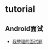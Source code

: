 # tutorial

## Android面试
- [我整理的面试题](https://github.com/chaowen0668/mytutorial/blob/master/android_interview.md)
